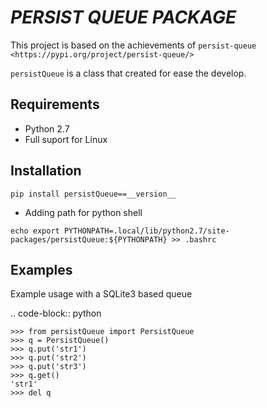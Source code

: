 ***PERSIST QUEUE PACKAGE*** 
===========================

This project is based on the achievements of `persist-queue <https://pypi.org/project/persist-queue/>`

``persistQueue`` is a class that created for ease the develop.

Requirements
--------------
* Python 2.7
* Full suport for Linux

Installation
--------------

```pip install persistQueue==__version__```

* Adding path for python shell

```echo export PYTHONPATH=.local/lib/python2.7/site-packages/persistQueue:${PYTHONPATH} >> .bashrc```

Examples
--------
Example usage with a SQLite3 based queue

.. code-block:: python

    >>> from persistQueue import PersistQueue
    >>> q = PersistQueue()
    >>> q.put('str1')
    >>> q.put('str2')
    >>> q.put('str3')
    >>> q.get()
    'str1'
    >>> del q

